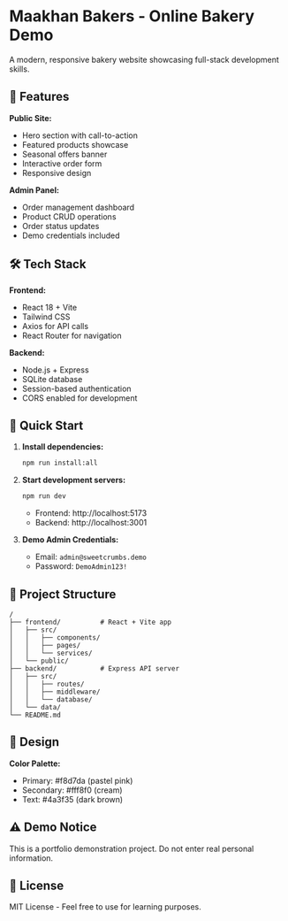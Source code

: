 # Maakhan Bakers - Online Bakery Demo

A modern, responsive bakery website showcasing full-stack development skills.

## 🍰 Features

**Public Site:**
- Hero section with call-to-action
- Featured products showcase
- Seasonal offers banner
- Interactive order form
- Responsive design

**Admin Panel:**
- Order management dashboard
- Product CRUD operations
- Order status updates
- Demo credentials included

## 🛠️ Tech Stack

**Frontend:**
- React 18 + Vite
- Tailwind CSS
- Axios for API calls
- React Router for navigation

**Backend:**
- Node.js + Express
- SQLite database
- Session-based authentication
- CORS enabled for development

## 🚀 Quick Start

1. **Install dependencies:**
   ```bash
   npm run install:all
   ```

2. **Start development servers:**
   ```bash
   npm run dev
   ```
   - Frontend: http://localhost:5173
   - Backend: http://localhost:3001

3. **Demo Admin Credentials:**
   - Email: `admin@sweetcrumbs.demo`
   - Password: `DemoAdmin123!`

## 📁 Project Structure

```
/
├── frontend/          # React + Vite app
│   ├── src/
│   │   ├── components/
│   │   ├── pages/
│   │   └── services/
│   └── public/
├── backend/           # Express API server
│   ├── src/
│   │   ├── routes/
│   │   ├── middleware/
│   │   └── database/
│   └── data/
└── README.md
```

## 🎨 Design

**Color Palette:**
- Primary: #f8d7da (pastel pink)
- Secondary: #fff8f0 (cream)
- Text: #4a3f35 (dark brown)

## ⚠️ Demo Notice

This is a portfolio demonstration project. Do not enter real personal information.

## 📝 License

MIT License - Feel free to use for learning purposes.
